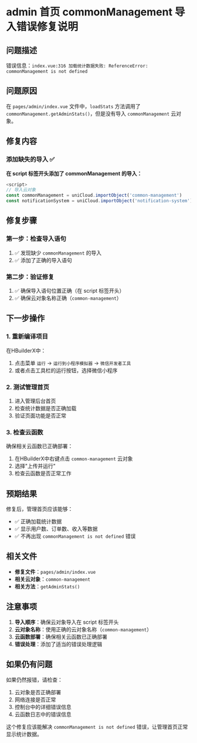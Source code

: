# admin 首页 commonManagement 导入错误修复说明

## 问题描述

错误信息：`index.vue:316 加载统计数据失败: ReferenceError: commonManagement is not defined`

## 问题原因

在 `pages/admin/index.vue` 文件中，`loadStats` 方法调用了 `commonManagement.getAdminStats()`，但是没有导入 `commonManagement` 云对象。

## 修复内容

### 添加缺失的导入 ✅

**在 script 标签开头添加了 commonManagement 的导入：**
```javascript
<script>
// 导入云对象
const commonManagement = uniCloud.importObject('common-management')
const notificationSystem = uniCloud.importObject('notification-system')
```

## 修复步骤

### 第一步：检查导入语句
1. ✅ 发现缺少 `commonManagement` 的导入
2. ✅ 添加了正确的导入语句

### 第二步：验证修复
1. ✅ 确保导入语句位置正确（在 script 标签开头）
2. ✅ 确保云对象名称正确（`common-management`）

## 下一步操作

### 1. 重新编译项目
在HBuilderX中：
1. 点击菜单 `运行` → `运行到小程序模拟器` → `微信开发者工具`
2. 或者点击工具栏的运行按钮，选择微信小程序

### 2. 测试管理首页
1. 进入管理后台首页
2. 检查统计数据是否正确加载
3. 验证页面功能是否正常

### 3. 检查云函数
确保相关云函数已正确部署：
1. 在HBuilderX中右键点击 `common-management` 云对象
2. 选择"上传并运行"
3. 检查云函数是否正常工作

## 预期结果

修复后，管理首页应该能够：
- ✅ 正确加载统计数据
- ✅ 显示用户数、订单数、收入等数据
- ✅ 不再出现 `commonManagement is not defined` 错误

## 相关文件

- **修复文件**：`pages/admin/index.vue`
- **相关云对象**：`common-management`
- **相关方法**：`getAdminStats()`

## 注意事项

1. **导入顺序**：确保云对象导入在 script 标签开头
2. **云对象名称**：使用正确的云对象名称（`common-management`）
3. **云函数部署**：确保相关云函数已正确部署
4. **错误处理**：添加了适当的错误处理逻辑

## 如果仍有问题

如果仍然报错，请检查：
1. 云对象是否正确部署
2. 网络连接是否正常
3. 控制台中的详细错误信息
4. 云函数日志中的错误信息

这个修复应该能解决 `commonManagement is not defined` 错误，让管理首页正常显示统计数据。 